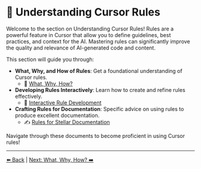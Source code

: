 # 🧩 Understanding Cursor Rules

Welcome to the section on Understanding Cursor Rules! Rules are a powerful feature in Cursor that allow you to define guidelines, best practices, and context for the AI. Mastering rules can significantly improve the quality and relevance of AI-generated code and content.

This section will guide you through:

-   **What, Why, and How of Rules**: Get a foundational understanding of Cursor rules.
    -   📜 [What, Why, How?](./02a-What-Why-How.md)
-   **Developing Rules Interactively**: Learn how to create and refine rules effectively.
    -   🤝 [Interactive Rule Development](./02b-Interactive-Rule-Development.md)
-   **Crafting Rules for Documentation**: Specific advice on using rules to produce excellent documentation.
    -   ✍️ [Rules for Stellar Documentation](./02c-Rules-for-Stellar-Documentation.md)

Navigate through these documents to become proficient in using Cursor rules!

---

[⬅️ Back](../../../README.md) | [Next: What, Why, How? ➡️](./02a-What-Why-How.md) 
